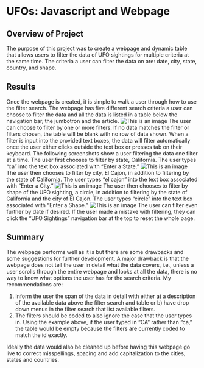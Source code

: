 # UFOs: Javascript and Webpage
## Overview of Project
The purpose of this project was to create a webpage and dynamic table that allows users to filter the data of UFO sightings for multiple criteria at the same time. The criteria a user can filter the data on are: date, city, state, country, and shape. 
## Results
Once the webpage is created, it is simple to walk a user through how to use the filter search. The webpage has five different search criteria a user can choose to filter the data and all the data is listed in a table below the navigation bar, the jumbotron and the article.
![This is an image](.png) 
The user can choose to filter by one or more filters. If no data matches the filter or filters chosen, the table will be blank with no row of data shown. When a filter is input into the provided text boxes, the data will filter automatically once the user either clicks outside the text box or presses tab on their keyboard. The following screenshots show a user filtering the data one filter at a time. The user first chooses to filter by state, California. The user types “ca” into the text box associated with “Enter a State.”
![This is an image](.png) 
The user then chooses to filter by city, El Cajon, in addition to filtering by the state of California. The user types “el cajon” into the text box associated with “Enter a City.”
![This is an image](.png) 
The user then chooses to filter by shape of the UFO sighting, a circle, in addition to filtering by the state of California and the city of El Cajon. The user types “circle” into the text box associated with “Enter a Shape.”
![This is an image](.png) 
The user can filter even further by date if desired. If the user made a mistake with filtering, they can click the “UFO Sightings” navigation bar at the top to reset the whole page. 
## Summary
The webpage performs well as it is but there are some drawbacks and some suggestions for further development. A major drawback is that the webpage does not tell the user in detail what the data covers, i.e., unless a user scrolls through the entire webpage and looks at all the data, there is no way to know what options the user has for the search criteria.
My recommendations are:
1)	Inform the user the span of the data in detail with either a) a description of the available data above the filter search and table or b) have drop down menus in the filter search that list available filters.
2)	The filters should be coded to also ignore the case that the user types in. Using the example above, if the user typed in “CA” rather than “ca,” the table would be empty because the filters are currently coded to match the id exactly.  

Ideally the data would also be cleaned up before having this webpage go live to correct misspellings, spacing and add capitalization to the cities, states and countries. 

